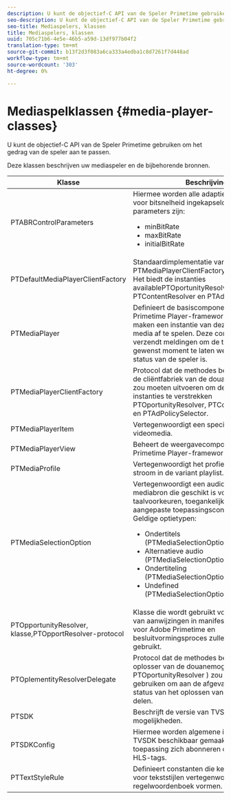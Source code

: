 ```yaml
---
description: U kunt de objectief-C API van de Speler Primetime gebruiken om het gedrag van de speler aan te passen.
seo-description: U kunt de objectief-C API van de Speler Primetime gebruiken om het gedrag van de speler aan te passen.
seo-title: Mediaspelers, klassen
title: Mediaspelers, klassen
uuid: 705c71b6-4e5e-46b5-a59d-13df977b04f2
translation-type: tm+mt
source-git-commit: b13f2d3f083a6ca333a4edba1c8d7261f7d448ad
workflow-type: tm+mt
source-wordcount: '303'
ht-degree: 0%

---
```



# Mediaspelklassen {#media-player-classes}

U kunt de objectief-C API van de Speler Primetime gebruiken om het gedrag van de speler aan te passen.

Deze klassen beschrijven uw mediaspeler en de bijbehorende bronnen.

| Klasse | Beschrijving |
|---|---|
| PTABRControlParameters | Hiermee worden alle adaptieve parameters voor bitsnelheid ingekapseld. Ondersteunde parameters zijn:<ul><li>minBitRate</li><li>maxBitRate</li><li>initialBitRate</li></ul> |
| PTDefaultMediaPlayerClientFactory | Standaardimplementatie van PTMediaPlayerClientFactoryin de TVSDK. Het biedt de instanties availablePTOportunityResolver, PTContentResolver en PTAdPolicySelector. |
| PTMediaPlayer | Definieert de basiscomponent voor het Primetime Player-framework. Toepassingen maken een instantie van deze klasse om een media af te spelen. Deze component verzendt meldingen om de toepassing op elk gewenst moment te laten weten wat de status van de speler is. |
| PTMediaPlayerClientFactory | Protocol dat de methodes beschrijft die een de cliëntfabriek van de douanemedia speler zou moeten uitvoeren om de beschikbare instanties te verstrekken PTOportunityResolver, PTContentResolver en PTAdPolicySelector. |
| PTMediaPlayerItem | Vertegenwoordigt een specifieke audio-videomedia. |
| PTMediaPlayerView | Beheert de weergavecomponent van het Primetime Player-framework. |
| PTMediaProfile | Vertegenwoordigt het profiel van één enkele stroom in de variant playlist. |
| PTMediaSelectionOption | Vertegenwoordigt een audiovisuele mediabron die geschikt is voor verschillende taalvoorkeuren, toegankelijkheidsvereisten of aangepaste toepassingsconfiguraties. Geldige optietypen:<ul><li>Ondertitels (PTMediaSelectionOptionTypeSubtitle)</li><li>Alternatieve audio (PTMediaSelectionOptionTypeAudio)</li><li>Ondertiteling (PTMediaSelectionOptionTypeCC)</li><li>Undefined (PTMediaSelectionOptionTypeUndefined)</li></ul> |
| PTOpportunityResolver, klasse,PTOpportResolver-protocol | Klasse die wordt gebruikt voor de verwerking van aanwijzingen in manifest die als plaatsen voor Adobe Primetime en besluitvormingsproces zullen worden gebruikt. |
| PTOplementityResolverDelegate | Protocol dat de methodes beschrijft die de oplosser van de douanemogelijkheid ( PTOportunityResolver ) zou moeten gebruiken om aan de afgevaardigde de status van het oplossen van de kans mee te delen. |
| PTSDK | Beschrijft de versie van TVSDK en zijn mogelijkheden. |
| PTSDKConfig | Hiermee worden algemene instellingen voor TVSDK beschikbaar gemaakt en kan een toepassing zich abonneren op aangepaste HLS-tags. |
| PTTextStyleRule | Definieert constanten die kenmerksleutels voor tekststijlen vertegenwoordigen die het regelwoordenboek vormen. |
